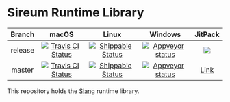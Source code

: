 # Sireum Runtime Library

| Branch | macOS | Linux | Windows | JitPack |  
| :----: | :---: | :---: | :---: | :-----: | 
| release | [![Travis CI Status](https://travis-ci.org/sireum/runtime.svg?branch=release)](https://travis-ci.org/sireum/runtime) | [![Shippable Status](https://api.shippable.com/projects/569fb45b1895ca4474703965/badge?branch=release)](https://app.shippable.com/projects/569fb45b1895ca4474703965) |  [![Appveyor status](https://ci.appveyor.com/api/projects/status/je9df66d1gpr62rt/branch/release?svg=true)](https://ci.appveyor.com/project/robby-phd/runtime/branch/release) | [![](https://jitpack.io/v/org.sireum/runtime.svg)](https://jitpack.io/#org.sireum/runtime) |
| master | [![Travis CI Status](https://travis-ci.org/sireum/runtime.svg?branch=master)](https://travis-ci.org/sireum/runtime) | [![Shippable Status](https://api.shippable.com/projects/569fb45b1895ca4474703965/badge?branch=master)](https://app.shippable.com/projects/569fb45b1895ca4474703965) | [![Appveyor status](https://ci.appveyor.com/api/projects/status/je9df66d1gpr62rt/branch/master?svg=true)](https://ci.appveyor.com/project/robby-phd/runtime/branch/master) | [Link](https://jitpack.io/#org.sireum/runtime) |

This repository holds the [Slang](https://github.com/sireum/slang) runtime library.
